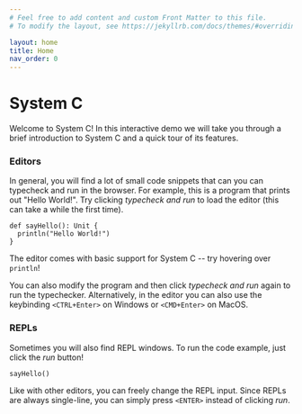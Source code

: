 ```yaml
---
# Feel free to add content and custom Front Matter to this file.
# To modify the layout, see https://jekyllrb.com/docs/themes/#overriding-theme-defaults

layout: home
title: Home
nav_order: 0
---
```



# System C

Welcome to System C!  In this interactive demo we will take you through a
brief introduction to System C and a quick tour of its features.


### Editors

In general, you will find a lot of small code snippets that can you can typecheck and run in the browser.
For example, this is a program that prints out "Hello World!". Try clicking _typecheck and run_ to load the editor (this can take a while the first time).
```effekt
def sayHello(): Unit {
  println("Hello World!")
}
```
The editor comes with basic support for System C -- try hovering over `println`!

You can also modify the program and then click _typecheck and run_ again to run the typechecker.
Alternatively, in the editor you can also use the keybinding `<CTRL+Enter>` on Windows or `<CMD+Enter>` on MacOS.

### REPLs
Sometimes you will also find REPL windows. To run the code example, just click the _run_ button!
```effekt:repl
sayHello()
```
Like with other editors, you can freely change the REPL input. Since REPLs are always single-line, you can simply press `<ENTER>` instead of clicking _run_.